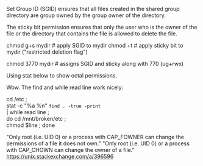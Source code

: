Set Group ID (SGID) ensures that all files created in the shared group
directory are group owned by the group owner of the directory.

The sticky bit permission ensures that only the user who is the owner of the
file or the directory that contains the file is allowed to delete the file.

chmod g+s mydir  # apply SGID to mydir
chmod +t         # apply sticky bit to mydir ("restricted deletion flag")

chmod 3770 mydir # assigns SGID and sticky along with 770 (ug+rwx)

Using stat below to show octal permissions.

Wow. The find and while read line work nicely:

  cd /etc ; \
  stat -c "%a %n" `find . -true -print` \
  | while read line ; \
    do cd /mnt/broken/etc ; \
    chmod $line ;
  done

"Only root (i.e. UID 0) or a process with CAP_FOWNER can change the
permissions of a file it does not own." "Only root (i.e. UID 0) or a process
with CAP_CHOWN can change the owner of a file."
https://unix.stackexchange.com/a/396596
